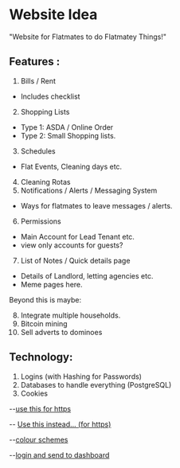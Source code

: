 # Website Idea

"Website for Flatmates to do Flatmatey Things!"

## Features :

1. Bills / Rent 
 - Includes checklist
2. Shopping Lists
 - Type 1: ASDA / Online Order
 - Type 2: Small Shopping lists.
3. Schedules 
 - Flat Events, Cleaning days etc.
4. Cleaning Rotas 
5. Notifications / Alerts / Messaging System
 - Ways for flatmates to leave messages / alerts.
6. Permissions
 - Main Account for Lead Tenant etc.
 - view only accounts for guests?
7. List of Notes / Quick details page
 - Details of Landlord, letting agencies etc. 
 - Meme pages here.


Beyond this is maybe:

8. Integrate multiple households.
9. Bitcoin mining 
10. Sell adverts to dominoes  


## Technology:

1. Logins (with Hashing for Passwords)
2. Databases to handle everything (PostgreSQL)
3. Cookies

--[use this for https](
https://medium.com/@nileshsingh/everything-about-creating-an-https-server-using-node-js-2fc5c48a8d4e)

-- [Use this instead... (for https)](https://contextneutral.com/story/creating-an-https-server-with-nodejs-and-express/?utm=medium)

--[colour schemes](
https://coolors.co/browser/best/1)

--[login and send to dashboard](
https://www.codementor.io/emjay/how-to-build-a-simple-session-based-authentication-system-with-nodejs-from-scratch-6vn67mcy3)
